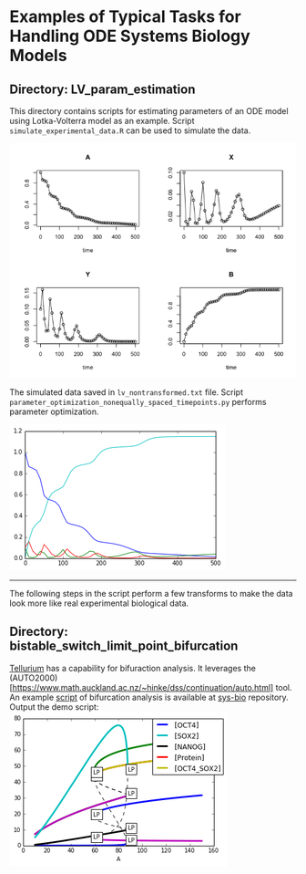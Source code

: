 # Examples of Typical Tasks for Handling ODE Systems Biology Models

## Directory: LV_param_estimation
This directory contains scripts for estimating parameters of an ODE model using Lotka-Volterra model as an example.
Script `simulate_experimental_data.R` can be used to simulate the data. 

![Untransformed simulated data.](./LV_param_estimation/lv_sim1_nontransformed.png)

The simulated data saved in `lv_nontransformed.txt` file.
Script `parameter_optimization_nonequally_spaced_timepoints.py` performs parameter optimization.

![par_opt_1](./LV_param_estimation/par_opt_1.png)

---

The following steps in the script perform a few transforms to make the data look more like real experimental biological data.


## Directory: bistable_switch_limit_point_bifurcation
[Tellurium](http://tellurium.analogmachine.org/) has a capability for bifuraction analysis. It leverages the (AUTO2000)[https://www.math.auckland.ac.nz/~hinke/dss/continuation/auto.html] tool. An example [script](https://github.com/sys-bio/tellurium-examples/blob/master/bifurcationExample.py) of bifurcation analysis is available at [sys-bio](https://github.com/sys-bio/) repository.
Output the demo script:
![example of bifurcation analysis](./bistable_switch_limit_point_bifurcation/bifurcation_example1.png)
